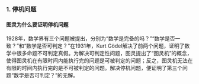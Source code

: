 ### 1. 停机问题
#### 图灵为什么要证明停机问题
1928年，数学界有三个问题被提出，分别为“数学是完备的吗？”“数学是否一致？”和“数学是否可判定？”在1931年，Kurt Gödel解决了前两个问题，证明了数学中很多命题不可判定真假。为解决可判定性问题，图灵提出了“图灵机”的概念，使得图灵机在有限时间内能执行完的问题是可被判定的问题；反之，图灵机无法在有限的时间内执行完的是不可被判定的问题。解决停机问题，便证明了第三个问题“数学是否可判定？”的无解。
